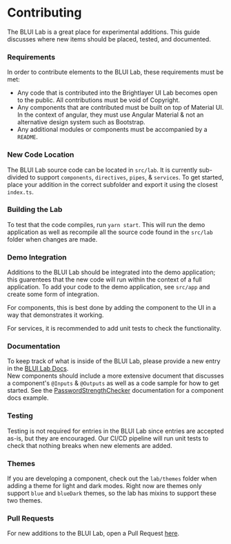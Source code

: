 # Contributing

The BLUI Lab is a great place for experimental additions.  This guide discusses where new items should be placed, tested, and documented.

### Requirements

In order to contribute elements to the BLUI Lab, these requirements must be met: 

- Any code that is contributed into the Brightlayer UI Lab becomes open to the public.  All contributions must be void of Copyright. 
- Any components that are contributed must be built on top of Material UI.  In the context of angular, they must use Angular Material & not an alternative design system such as Bootstrap.
- Any additional modules or components must be accompanied by a `README`.

### New Code Location

The BLUI Lab source code can be located in `src/lab`.  It is currently sub-divided to support `components`, `directives`, `pipes`, & `services`.  To get started, place your addition in the correct subfolder and export it using the closest `index.ts`.

### Building the Lab

To test that the code compiles, run `yarn start`.  This will run the demo application as well as recompile all the source code found in the `src/lab` folder when changes are made. 

### Demo Integration

Additions to the BLUI Lab should be integrated into the demo application; this guarentees that the new code will run within the context of a full application.
To add your code to the demo application, see `src/app` and create some form of integration.

For components, this is best done by adding the component to the UI in a way that demonstrates it working. 

For services, it is recommended to add unit tests to check the functionality.  

### Documentation

To keep track of what is inside of the BLUI Lab, please provide a new entry in the [BLUI Lab Docs](`./docs/README.md`).  
New components should include a more extensive document that discusses a component's `@Inputs` & `@Outputs` as well as a code sample for how to get started. See the [PasswordStrengthChecker](`./docs/PasswordStrengthChecker.md`) documentation for a component docs example.


### Testing

Testing is not required for entries in the BLUI Lab since entries are accepted as-is, but they are encouraged.  Our CI/CD pipeline will run unit tests to check that nothing breaks when new elements are added.

### Themes

If you are developing a component, check out the `lab/themes` folder when adding a theme for light and dark modes.  Right now are themes only support `blue` and `blueDark` themes, so the lab has mixins to support these two themes.

### Pull Requests

For new additions to the BLUI Lab, open a Pull Request [here](https://github.com/brightlayer-ui/angular-blui-lab/pulls).  


